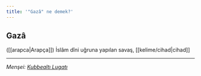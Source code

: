 ```yaml
---
title: '"Gazâ" ne demek?'
---
```


## Gazâ
([[arapca|Arapça]]) İslâm dîni uğruna yapılan savaş, [[kelime/cihad|cihad]]

---
*Menşei: [Kubbealtı Lugatı](https://www.lugatim.com/s/gaza)*